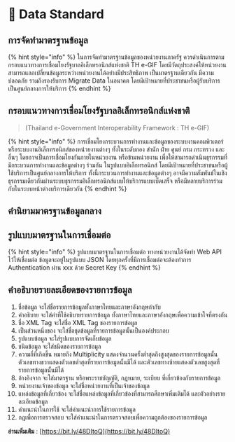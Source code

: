 # 🎁 Data Standard

## การจัดทำมาตรฐานข้อมูล

{% hint style="info" %}
ในการจัดทำมาตรฐานข้อมูลของหน่วยงานภาครัฐ ควรดำเนินการตามกรอบแนวทางการเชื่อมโยงรัฐบาลอิเล็กทรอนิกส์แห่งชาติ TH e-GIF โดยมีวัตถุประสงค์ให้หน่วยงานสามารถแลกเปลี่ยนข้อมูลระหว่างหน่วยงานได้อย่างมีประสิทธิภาพ เป็นมาตรฐานเดียวกัน มีความปลอดภัย รวมถึงรองรับการ Migrate Data ในอนาคต โดยมีเป้าหมายที่ประชาชนหรือผู้รับบริการเป็นศูนย์กลางการให้บริการ
{% endhint %}

## กรอบแนวทางการเชื่อมโยงรัฐบาลอิเล็กทรอนิกส์แห่งชาติ

> (Thailand e-Government Interoperability Framework : TH e-GIF)

{% hint style="info" %}
การเชื่อมโยงกระบวนการทำงานและข้อมูลของระบบงานคอมพิวเตอร์หรือระบบงานอิเล็กทรอนิกส์ของหน่วยงานต่างๆ ทั้งในระดับกอง สำนัก ฝ่าย ศูนย์ กรม กระทรวง และอื่นๆ โดยอาจเป็นการเชื่อมโยงกันภายในหน่วยงาน หรือข้ามหน่วยงาน เพื่อให้สามารถดำเนินธุรกรรมที่มีกระบวนการทำงานและข้อมูลต่างๆ ร่วมกัน ในรูปแบบอิเล็กทรอนิกส์ โดยมีเป้าหมายที่ประชาชนหรือผู้ใช้บริการเป็นศูนย์กลางการให้บริการ ทั้งนี้กระบวนการทำงานและข้อมูลต่างๆ อาจมีความสัมพันธ์ในเชิงธุรกรรมเดียวกันผ่านระบบธุรกรรมอิเล็กทรอนิกส์แบบให้บริการแบบเบ็ดเสร็จ หรือมีหลายบริการร่วมกับในระบบหน้าต่างบริการเดียวกัน
{% endhint %}

## คำนิยามมาตรฐานข้อมูลกลาง



## รูปแบบมาตรฐานในการเชื่อมต่อ

{% hint style="info" %}
รูปแบบมาตรฐานในการเชื่อมต่อ ทางหน่วยงานได้จัดทำ Web API ไว้ให้เชื่อมต่อ ข้อมูลจะอยู่ในรูปแบบ JSON โดยทุกครั้งที่มีการเชื่อมต่อจะต้องทำการ Authentication ผ่าน xxx ด้วย Secret Key
{% endhint %}

## คำอธิบายรายละเอียดของรายการข้อมูล

1. ชื่อข้อมูล จะใส่ชื่อรายการข้อมูลทั้งภาษาไทยและภาษาอังกฤษกำกับ
2. คำอธิบาย จะใส่คำที่ใช้อธิบายรายการข้อมูล ทั้งภาษาไทยและภาษาอังกฤษเพื่อความเข้าใจที่ตรงกัน
3. ชื่อ XML Tag จะใส่ชื่อ XML Tag ของรายการข้อมูล
4. เป็นส่วนหนึ่งของ จะใส่ชื่อชุดข้อมูลที่รายการข้อมูลนั้นเป็นองค์ประกอบ
5. รูปแบบข้อมูล จะใส่รูปแบบการจัดเก็บข้อมูล
6. ชนิดข้อมูล จะใส่ชนิดของรายการข้อมูล
7. ความถี่ที่เกิดขึ้น หมายถึง Multiplicity แสดงจำนวนครั้งต่ำสุดถึงสูงสุดของรายการข้อมูลนั้น ตัวเลขทางขวาแสดงตัวเลขต่ำสุดที่รายการข้อมูลนั้นมีได้ และตัวเลขทางซ้ายแสดงตัวเลขสูงสุดที่รายการข้อมูลนั้นมีได้
8. อ้างอิงจาก จะใส่มาตรฐาน หรือพระราชบัญญัติ, กฎหมาย, ระเบียบ ที่เกี่ยวข้องกับรายการข้อมูล
9. หน่วยงานเจ้าของข้อมูล จะใส่ชื่อหน่วยงานที่เป็นเจ้าของข้อมูล
10. แหล่งข้อมูลที่เกี่ยวข้อง จะใส่ชื่อแหล่งข้อมูลที่เกี่ยวข้องที่สามารถศึกษาเพิ่มเติมได้ และตัวอย่างรายละเอียดข้อมูล
11. คำแนะนำในการใช้ จะใส่คำแนะนำการใช้รายการข้อมูล
12. กฎเพื่อการตรวจสอบ จะใส่คำแนะนำในการตรวจสอบเพื่อความถูกต้องของรายการข้อมูล

**อ่านเพิ่มเติม** : [https://bit.ly/48DItoQ](https://bit.ly/48DItoQ)
